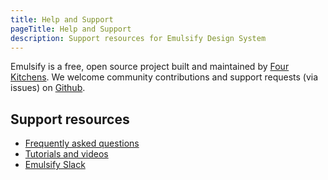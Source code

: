 ```yaml
---
title: Help and Support
pageTitle: Help and Support
description: Support resources for Emulsify Design System
---
```


Emulsify is a free, open source project built and maintained by [Four Kitchens](https://fourkitchens.com). We welcome community contributions and support requests (via issues) on [Github](https://github.com/emulsify-ds).

## Support resources

* [Frequently asked questions](styleguide-vs.-pattern-library.md)
* [Tutorials and videos](tutorials-videos.md)
* [Emulsify Slack](https://launchpass.com/emulsify)
